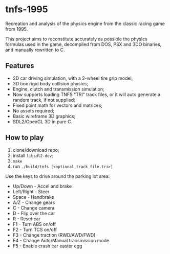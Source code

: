 # tnfs-1995

Recreation and analysis of the physics engine from the classic racing game from 1995.

This project aims to reconstitute accurately as possible the physics formulas used in the game, decompiled from DOS, PSX and 3DO binaries, and manually rewritten to C.

## Features
* 2D car driving simulation, with a 2-wheel tire grip model;
* 3D box rigid body collision physics;
* Engine, clutch and transmission simulation;
* Now supports loading TNFS "TRI" track files, or it will auto generate a random track, if not supplied;
* Fixed point math for vectors and matrices;
* No assets required;
* Basic wireframe 3D graphics; 
* SDL2/OpenGL 3D in pure C.

## How to play
1. clone/download repo;
2. install `libsdl2-dev`;
3. `make`
4. run `./build/tnfs [<optional_track_file.tri>]`

Use the keys to drive around the parking lot area:
* Up/Down - Accel and brake
* Left/Right - Steer
* Space - Handbrake
* A/Z - Change gears
* C - Change camera
* D - Flip over the car
* R - Reset car
* F1 - Turn ABS on/off
* F2 - Turn TCS on/off
* F3 - Change traction (RWD/AWD/FWD)
* F4 - Change Auto/Manual transmission mode
* F5 - Enable crash car easter egg
